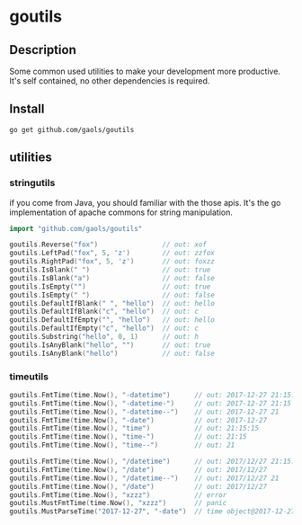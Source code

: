 # goutils

## Description

Some common used utilities to make your development more productive.
It's self contained, no other dependencies is required.

## Install

```
go get github.com/gaols/goutils
```

## utilities

### stringutils

if you come from Java, you should familiar with the those apis. It's the go implementation of
apache commons for string manipulation.

```go
import "github.com/gaols/goutils"

goutils.Reverse("fox")                // out: xof
goutils.LeftPad("fox", 5, 'z')        // out: zzfox
goutils.RightPad("fox", 5, 'z')       // out: foxzz
goutils.IsBlank(" ")                  // out: true
goutils.IsBlank("a")                  // out: false
goutils.IsEmpty("")                   // out: true
goutils.IsEmpty(" ")                  // out: false
goutils.DefaultIfBlank(" ", "hello")  // out: hello
goutils.DefaultIfBlank("c", "hello")  // out: c
goutils.DefaultIfEmpty("", "hello")   // out: hello
goutils.DefaultIfEmpty("c", "hello")  // out: c
goutils.Substring("hello", 0, 1)      // out: h
goutils.IsAnyBlank("hello", "")       // out: true
goutils.IsAnyBlank("hello")           // out: false
```

### timeutils

```go
goutils.FmtTime(time.Now(), "-datetime")      // out: 2017-12-27 21:15:15
goutils.FmtTime(time.Now(), "-datetime-")     // out: 2017-12-27 21:15
goutils.FmtTime(time.Now(), "-datetime--")    // out: 2017-12-27 21
goutils.FmtTime(time.Now(), "-date")          // out: 2017-12-27
goutils.FmtTime(time.Now(), "time")           // out: 21:15:15
goutils.FmtTime(time.Now(), "time-")          // out: 21:15
goutils.FmtTime(time.Now(), "time--")         // out: 21

goutils.FmtTime(time.Now(), "/datetime")      // out: 2017/12/27 21:15:15
goutils.FmtTime(time.Now(), "/date")          // out: 2017/12/27
goutils.FmtTime(time.Now(), "/datetime--")    // out: 2017/12/27 21
goutils.FmtTime(time.Now(), "/date")          // out: 2017/12/27
goutils.FmtTime(time.Now(), "xzzz")           // error
goutils.MustFmtTime(time.Now(), "xzzz")       // panic
goutils.MustParseTime("2017-12-27", "-date")  // time object@2017-12-27
```
